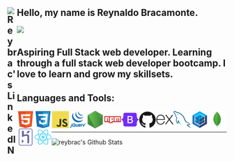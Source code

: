 ## Hello, my name is Reynaldo Bracamonte. <a href="https://www.linkedin.com/in/rey-bracamonte-0595591/"><img align="left" alt="Reybrac's LinkedIN" width="22px" src="https://raw.githubusercontent.com/peterthehan/peterthehan/master/assets/linkedin.svg" /> </a> 

![](https://visitor-badge.glitch.me/badge?page_id=reybrac.reybrac)
<br />

## Aspiring Full Stack web developer. Learning through a full stack web developer bootcamp. I love to learn and grow my skillsets.
 

## Languages and Tools:

<img align="left" alt="html" width="40px" src="https://github.com/devicons/devicon/blob/master/icons/html5/html5-original.svg"/>

<img align="left" alt="css" width="40px" src="https://github.com/devicons/devicon/blob/master/icons/css3/css3-original.svg"/>

<img align="left" alt="javascript" width="40px" src="https://github.com/devicons/devicon/blob/master/icons/javascript/javascript-original.svg"/>

<img align="left" alt="jquery" width="40px" src="https://github.com/devicons/devicon/blob/master/icons/jquery/jquery-plain-wordmark.svg"/>

<img align="left" alt="nodejs" width="40px" src="https://github.com/devicons/devicon/blob/master/icons/nodejs/nodejs-original.svg"/>

<img align="left" alt="npm" width="40px" src="https://github.com/devicons/devicon/blob/master/icons/npm/npm-original-wordmark.svg"/>

<img align="left" alt="bootstrap" width="40px" src="https://github.com/devicons/devicon/blob/master/icons/bootstrap/bootstrap-plain.svg"/>

<img align="left" alt="Github" width="40px" src="https://github.com/devicons/devicon/blob/master/icons/github/github-original.svg"/>

<img align="left" alt="express" width="40px" src="https://github.com/devicons/devicon/blob/master/icons/express/express-original.svg"/>

<img align="left" alt="mysql" width="40px" src="https://github.com/devicons/devicon/blob/master/icons/mysql/mysql-original.svg"/>

<img align="left" alt="sequelize" width="40px" src="https://github.com/devicons/devicon/blob/master/icons/sequelize/sequelize-original.svg"/>

<img align="left" alt="mongodb" width="40px" src="https://github.com/devicons/devicon/blob/master/icons/mongodb/mongodb-original.svg"/>

<img align="left" alt="heroku" width="40px" src="https://github.com/devicons/devicon/blob/master/icons/heroku/heroku-original.svg"/>

<img align="left" alt="react" width="40px" src="https://github.com/devicons/devicon/blob/master/icons/react/react-original.svg"/>

<br />
<br />

---

<img align="left" alt="reybrac's Github Stats" src="https://github-readme-stats.vercel.app/api?username=reybrac&show_icons=true&hide_border=true&theme=gotham" />
<br />
<!-- [![Top Langs](https://github-readme-stats.vercel.app/api/top-langs/?username=reybrac&show_icons=true&hide_border=true)](https://github.com/reybrac) -->

[website]: https://reybrac.github.io/


